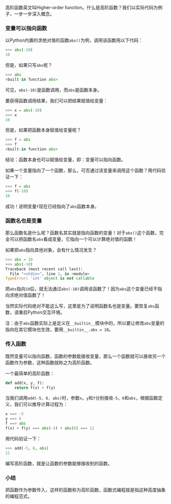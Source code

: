 高阶函数英文叫Higher-order function。什么是高阶函数？我们以实际代码为例子，一步一步深入概念。

### 变量可以指向函数

以Python内置的求绝对值的函数`abs()`为例，调用该函数用以下代码：

```python
>>> abs(-10)
10

```

但是，如果只写`abs`呢？

```python
>>> abs
<built-in function abs>

```

可见，`abs(-10)`是函数调用，而`abs`是函数本身。

要获得函数调用结果，我们可以把结果赋值给变量：

```python
>>> x = abs(-10)
>>> x
10

```

但是，如果把函数本身赋值给变量呢？

```python
>>> f = abs
>>> f
<built-in function abs>

```

结论：函数本身也可以赋值给变量，即：变量可以指向函数。

如果一个变量指向了一个函数，那么，可否通过该变量来调用这个函数？用代码验证一下：

```python
>>> f = abs
>>> f(-10)
10

```

成功！说明变量`f`现在已经指向了`abs`函数本身。

### 函数名也是变量

那么函数名是什么呢？函数名其实就是指向函数的变量！对于`abs()`这个函数，完全可以把函数名`abs`看成变量，它指向一个可以计算绝对值的函数！

如果把`abs`指向其他对象，会有什么情况发生？

```python
>>> abs = 10
>>> abs(-10)
Traceback (most recent call last):
  File "<stdin>", line 1, in <module>
TypeError: 'int' object is not callable

```

把`abs`指向`10`后，就无法通过`abs(-10)`调用该函数了！因为`abs`这个变量已经不指向求绝对值函数了！

当然实际代码绝对不能这么写，这里是为了说明函数名也是变量。要恢复`abs`函数，请重启Python交互环境。

注：由于`abs`函数实际上是定义在`__builtin__`模块中的，所以要让修改`abs`变量的指向在其它模块也生效，要用`__builtin__.abs = 10`。

### 传入函数

既然变量可以指向函数，函数的参数能接收变量，那么一个函数就可以接收另一个函数作为参数，这种函数就称之为高阶函数。

一个最简单的高阶函数：

```python
def add(x, y, f):
    return f(x) + f(y)

```

当我们调用`add(-5, 6, abs)`时，参数`x`，`y`和`f`分别接收`-5`，`6`和`abs`，根据函数定义，我们可以推导计算过程为：

```python
x ==> -5
y ==> 6
f ==> abs
f(x) + f(y) ==> abs(-5) + abs(6) ==> 11

```

用代码验证一下：

```python
>>> add(-5, 6, abs)
11

```

编写高阶函数，就是让函数的参数能够接收别的函数。

### 小结

把函数作为参数传入，这样的函数称为高阶函数，函数式编程就是指这种高度抽象的编程范式。
